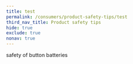 ```yaml
---
title: test
permalink: /consumers/product-safety-tips/test
third_nav_title: Product safety tips
hide: true
exclude: true
nonav: true
---
```


safety of button batteries
